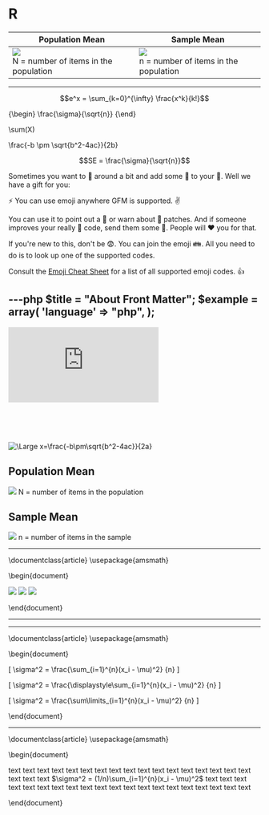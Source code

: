 # R

| Population Mean | Sample Mean |
| --- | --- |
| <img src="https://latex.codecogs.com/svg.latex?\mu=\frac{\displaystyle\sum_{i=1}^{N}x_i}{N}"/> <br/> N = number of items in the population | <img src="https://latex.codecogs.com/svg.latex?\mu=\frac{\displaystyle\sum_{i=1}^{n}x_i}{n}"/>  <br/> n = number of items in the population |

<hr/>

$$e^x = \sum_{k=0}^{\infty} \frac{x^k}{k!}$$

{\begin}
\frac{\sigma}{\sqrt{n}}
{\end}

\sum(X)

\frac{-b \pm \sqrt{b^2-4ac}}{2b}

```math
SE = \frac{\sigma}{\sqrt{n}}
```

Sometimes you want to :monkey: around a bit and add some :star2: to your :speech_balloon:. Well we have a gift for you:

:zap: You can use emoji anywhere GFM is supported. :v:

You can use it to point out a :bug: or warn about :speak_no_evil: patches. And if someone improves your really :snail: code, send them some :birthday:. People will :heart: you for that.

If you're new to this, don't be :fearful:. You can join the emoji :family:. All you need to do is to look up one of the supported codes.

Consult the [Emoji Cheat Sheet](https://www.emojicopy.com) for a list of all supported emoji codes. :thumbsup:

---php
$title = "About Front Matter";
$example = array(
  'language' => "php",
);
---

![\Large x=\frac{-b\pm\sqrt{b^2-4ac}}{2a}](https://latex.codecogs.com/svg.latex?x%3D%5Cfrac%7B-b%5Cpm%5Csqrt%7Bb%5E2-4ac%7D%7D%7B2a%7D)

<br/><br/><br/>

<img src="https://latex.codecogs.com/svg.latex?\Large&space;x=\frac{-b\pm\sqrt{b^2-4ac}}{2a}" title="\Large x=\frac{-b\pm\sqrt{b^2-4ac}}{2a}" />

## Population Mean
<img src="https://latex.codecogs.com/svg.latex?\mu=\frac{\displaystyle\sum_{i=1}^{N}x_i}{N}" />
N = number of items in the population

## Sample Mean
<img src="https://latex.codecogs.com/svg.latex?\mu=\frac{\displaystyle\sum_{i=1}^{n}x_i}{n}" />
n = number of items in the sample

<hr/>

\documentclass{article}
\usepackage{amsmath}

\begin{document}

<img src="https://latex.codecogs.com/svg.latex?\sigma^2&space;=&space;\frac{\sum_{i=1}^{n}(x_i-\mu)^2}{n}" />

<img src="https://latex.codecogs.com/svg.latex?\sigma^2&space;=&space;\frac{\displaystyle\sum_{i=1}^{n}(x_i-\mu)^2}{n}" />

<img src="https://latex.codecogs.com/svg.latex?\sigma^2&space;=&space;\frac{\sum\limits_{i=1}^{n}(x_i-\mu)^2}{n}" />

\end{document}

<hr/>

<hr/>

\documentclass{article}
\usepackage{amsmath}

\begin{document}

\[ \sigma^2 = \frac{\sum_{i=1}^{n}(x_i - \mu)^2} {n} \]

\[ \sigma^2 = \frac{\displaystyle\sum_{i=1}^{n}(x_i - \mu)^2} {n} \]

\[ \sigma^2 = \frac{\sum\limits_{i=1}^{n}(x_i - \mu)^2} {n} \]

\end{document}

<hr/>

\documentclass{article}
\usepackage{amsmath}

\begin{document}

text text text text text text text text  text text text text  text text text text  text text text text 
$\sigma^2 = (1/n)\sum_{i=1}^{n}(x_i - \mu)^2$ text text text text text text text text  text text text text  text text text text  text text text text 

\end{document}
